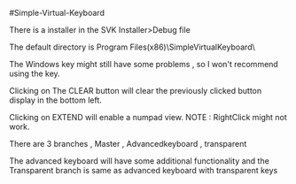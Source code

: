 #Simple-Virtual-Keyboard

There is a installer in the SVK Installer>Debug file 

The default directory is Program Files(x86)\SimpleVirtualKeyboard\

The Windows key might still have some problems , so I won't recommend using the key. 

Clicking on The CLEAR button will clear the previously clicked button display in the bottom left.

Clicking on EXTEND will enable a numpad view. NOTE : RightClick might not work. 

There are 3 branches , Master , Advancedkeyboard , transparent 

The advanced keyboard will have some additional functionality and the Transparent branch is same as advanced keyboard with transparent keys
